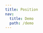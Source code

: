 ```yaml
---
title: Position
nav:
  title: Demo
  path: /demo
---
```


<code src="../examples/position.tsx"></code>
